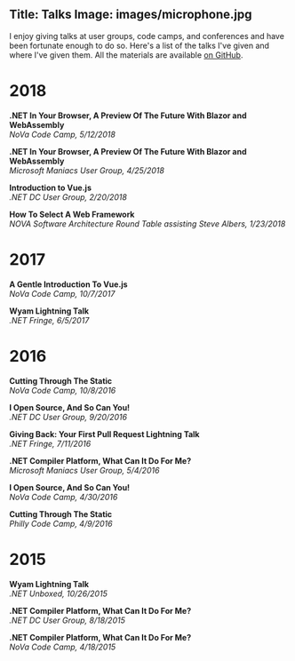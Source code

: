 Title: Talks
Image: images/microphone.jpg
---

I enjoy giving talks at user groups, code camps, and conferences and have been fortunate enough to do so. Here's a list of the talks I've given and where I've given them. All the materials are available [on GitHub](https://github.com/daveaglick/Presentations).

# 2018

**.NET In Your Browser, A Preview Of The Future With Blazor and WebAssembly**  
_NoVa Code Camp, 5/12/2018_

**.NET In Your Browser, A Preview Of The Future With Blazor and WebAssembly**  
_Microsoft Maniacs User Group, 4/25/2018_

**Introduction to Vue.js**  
_.NET DC User Group, 2/20/2018_

**How To Select A Web Framework**  
_NOVA Software Architecture Round Table assisting Steve Albers, 1/23/2018_

# 2017

**A Gentle Introduction To Vue.js**  
_NoVa Code Camp, 10/7/2017_

**Wyam Lightning Talk**  
_.NET Fringe, 6/5/2017_

# 2016

**Cutting Through The Static**  
_NoVa Code Camp, 10/8/2016_

**I Open Source, And So Can You!**  
_.NET DC User Group, 9/20/2016_

**Giving Back: Your First Pull Request Lightning Talk**  
_.NET Fringe, 7/11/2016_

**.NET Compiler Platform, What Can It Do For Me?**  
_Microsoft Maniacs User Group, 5/4/2016_

**I Open Source, And So Can You!**  
_NoVa Code Camp, 4/30/2016_

**Cutting Through The Static**  
_Philly Code Camp, 4/9/2016_

# 2015

**Wyam Lightning Talk**  
_.NET Unboxed, 10/26/2015_

**.NET Compiler Platform, What Can It Do For Me?**  
_.NET DC User Group, 8/18/2015_

**.NET Compiler Platform, What Can It Do For Me?**  
_NoVa Code Camp, 4/18/2015_

